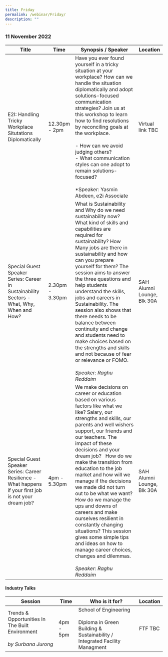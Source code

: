 ```yaml
---
title: Friday
permalink: /webinar/Friday/
description: ""
---
```

### 11 November 2022

| **Title** | **Time** | **Synopsis / Speaker** | **Location** |
| - | - | - | - |
| E2I: Handling Tricky Workplace Situtations Diplomatically  | 12.30pm - 2pm | Have you ever found yourself in a tricky situation at your workplace? How can we handle the situation diplomatically and adopt solutions-focused communication strategies? Join us at this workshop to learn how to find resolutions by reconciling goals at the workplace. <br/> <br/> - How can we avoid judging others? <br/> - What communication styles can one adopt to remain solutions-focused? <br/><br/> *Speaker: Yasmin Abdeen, e2i Associate | Virtual link TBC|  
| Special Guest Speaker Series: Career in Sustainability Sectors - What, Why, When and How? | 2.30pm - 3.30pm | What is Sustainability and Why do we need sustainability now?  What kind of skills and capabilities are required for sustainability? How Many jobs are there in sustainability and how can you prepare yourself for them? The session aims to answer the three questions and help students understand the skills, jobs and careers in Sustainability. The session also shows that there needs to be balance between continuity and change and students need to make choices based on the strengths and skills and not because of fear or relevance or FOMO. <br/><br/> *Speaker: Raghu Reddaim* | SAH Alumni Lounge, Blk 30A|
| Special Guest Speaker Series: Career Resilience - What happens if your first job is not your dream job? | 4pm - 5.30pm | We make decisions on career or education based on various factors like what we like? Salary, our strengths and skills, our parents and well wishers support, our friends and our teachers. The impact of these decisions and your dream job?   How do we make the transition from education to the job market and how will we manage if the decisions we made did not turn out to be what we want? How do we manage the ups and downs of careers and make ourselves resilient in constantly changing situations? This session gives some simple tips and ideas on how to manage career choices, changes and dilemmas. <br/><br/> *Speaker: Raghu Reddaim* | SAH Alumni Lounge, Blk 30A |

#### Industry Talks

| **Session** | **Time** | **Who is it for?** | **Location** | 
| - | - | - | - |
| Trends & Opportunities In The Built Environment <br/><br/> *by Surbana Jurong* | 4pm - 5pm | School of Engineering <br/><br/> Diploma in Green Building & Sustainability / Integrated Facility Managment | FTF TBC | 